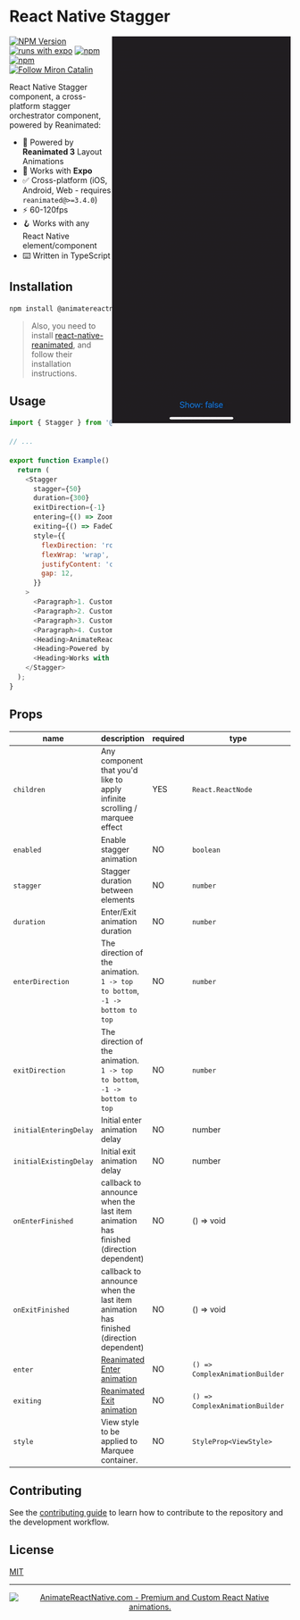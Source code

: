 <div>
<h1>React Native Stagger</h1>

<img alt="AnimateReactNative.com - Premium and Custom React Native animations." src="./animatereactnative-stagger-preview.gif" align="right"/>

[![NPM Version](https://img.shields.io/npm/v/@animatereactnative/stagger.svg?style=flat&color=black)](https://www.npmjs.org/package/@animatereactnative/stagger) [![runs with expo](https://img.shields.io/badge/Runs%20with%20Expo-4630EB.svg?style=flat-square&logo=EXPO&labelColor=f3f3f3&logoColor=000)](https://expo.io/) [![npm](https://img.shields.io/npm/l/@animatereactnative/stagger?style=flat-square)](https://www.npmjs.com/package/@animatereactnative/stagger) [![npm](https://img.shields.io/badge/types-included-blue?style=flat-square)](https://www.npmjs.com/package/@animatereactnative/stagger) <a href="https://twitter.com/mironcatalin"><img src="https://img.shields.io/twitter/follow/mironcatalin?label=Follow @mironcatalin&color=black" alt="Follow Miron Catalin"></a>

React Native Stagger component, a cross-platform stagger orchestrator component, powered by Reanimated:

</div>

- 🔋 Powered by **Reanimated 3** Layout Animations
- 📱 Works with **Expo**
- ✅ Cross-platform (iOS, Android, Web - requires `reanimated@>=3.4.0`)
- ⚡️ 60-120fps
- 🪝 Works with any React Native element/component
- ⌨️ Written in TypeScript

## Installation

```sh
npm install @animatereactnative/stagger
```

> Also, you need to install [react-native-reanimated](https://github.com/software-mansion/react-native-reanimated), and follow their installation instructions.

## Usage

```js
import { Stagger } from '@animatereactnative/stagger';

// ...

export function Example() {
  return (
    <Stagger
      stagger={50}
      duration={300}
      exitDirection={-1}
      entering={() => ZoomInEasyDown.springify()}
      exiting={() => FadeOutDown.springify()}
      style={{
        flexDirection: 'row',
        flexWrap: 'wrap',
        justifyContent: 'center',
        gap: 12,
      }}
    >
      <Paragraph>1. Custom duration</Paragraph>
      <Paragraph>2. Custom stagger</Paragraph>
      <Paragraph>3. Custom animation</Paragraph>
      <Paragraph>4. Custom enter/exit direction</Paragraph>
      <Heading>AnimateReactNative.com</Heading>
      <Heading>Powered by Reanimated 3</Heading>
      <Heading>Works with Expo ❤️</Heading>
    </Stagger>
  );
}
```

## Props

| name                   | description                                                                                                  | required | type                            | default       |
| ---------------------- | ------------------------------------------------------------------------------------------------------------ | -------- | ------------------------------- | ------------- |
| `children`             | Any component that you'd like to apply infinite scrolling / marquee effect                                   | YES      | `React.ReactNode`               | 1             |
| `enabled`              | Enable stagger animation                                                                                     | NO       | `boolean`                       | true          |
| `stagger`              | Stagger duration between elements                                                                            | NO       | `number`                        | 50            |
| `duration`             | Enter/Exit animation duration                                                                                | NO       | `number`                        | 400           |
| `enterDirection`       | The direction of the animation. `1 -> top to bottom`, `-1 -> bottom to top`                                  | NO       | `number`                        | 0             |
| `exitDirection`        | The direction of the animation. `1 -> top to bottom`, `-1 -> bottom to top`                                  | NO       | `number`                        | 0             |
| `initialEnteringDelay` | Initial enter animation delay                                                                                | NO       | number                          | 1             |
| `initialExistingDelay` | Initial exit animation delay                                                                                 | NO       | number                          | -1            |
| `onEnterFinished`      | callback to announce when the last item animation has finished (direction dependent)                         | NO       | () => void                      | undefined     |
| `onExitFinished`       | callback to announce when the last item animation has finished (direction dependent)                         | NO       | () => void                      | undefined     |
| `enter`                | [Reanimated Enter animation](https://www.reanimated3.com/docs/layout-animations/entering-exiting-animations) | NO       | `() => ComplexAnimationBuilder` | `FadeInDown`  |
| `exiting`              | [Reanimated Exit animation](https://www.reanimated3.com/docs/layout-animations/entering-exiting-animations)  | NO       | `() => ComplexAnimationBuilder` | `FadeOutDown` |
| `style`                | View style to be applied to Marquee container.                                                               | NO       | `StyleProp<ViewStyle>`          |               |

## Contributing

See the [contributing guide](CONTRIBUTING.md) to learn how to contribute to the repository and the development workflow.

## License

[MIT](./LICENSE)

---

<p align="center">
  <a href="https://www.animatereactnative.com">
    <picture>
      <source media="(prefers-color-scheme: dark)" srcset="https://www.animatereactnative.com/animatereactnative_dark.svg">
      <img alt="AnimateReactNative.com - Premium and Custom React Native animations." src="https://www.animatereactnative.com/animatereactnative_logo.svg" width="50%">
    </picture>
  </a>
</p>
